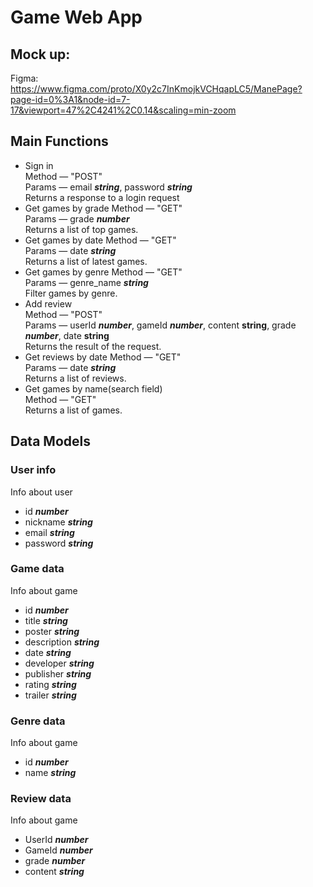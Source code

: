 # Game Web App
## Mock up:
Figma: https://www.figma.com/proto/X0y2c7InKmojkVCHqapLC5/ManePage?page-id=0%3A1&node-id=7-17&viewport=47%2C4241%2C0.14&scaling=min-zoom
## Main Functions
- Sign in  
  Method — "POST"  
  Params — email ___string___, password ___string___  
  Returns a response to a login request 
- Get games by grade
  Method — "GET"  
  Params — grade ___number___  
  Returns a list of top games.  
- Get games by date
  Method — "GET"  
  Params — date ___string___  
  Returns a list of latest games. 
- Get games by genre
  Method — "GET"  
  Params — genre_name ___string___  
  Filter games by genre.
- Add review  
  Method — "POST"  
  Params — userId ___number___, gameId ___number___, content __string__, grade ___number___, date __string__  
  Returns the result of the request.
- Get reviews by date
  Method — "GET"  
  Params — date ___string___  
  Returns a list of reviews. 
- Get games by name(search field)   
  Method — "GET"   
  Returns a list of games. 
## Data Models

### User info
Info about user
- id ___number___
- nickname ___string___
- email ___string___
- password ___string___

### Game data
Info about game
- id ___number___
- title ___string___
- poster ___string___
- description ___string___
- date ___string___
- developer ___string___
- publisher ___string___
- rating ___string___
- trailer ___string___

### Genre data
Info about game
- id ___number___
- name ___string___

### Review data
Info about game
- UserId ___number___
- GameId ___number___
- grade ___number___
- content ___string___
